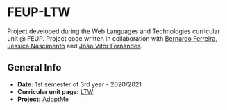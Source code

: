 # FEUP-LTW

Project developed during the Web Languages and Technologies curricular unit @ FEUP. 
Project code written in collaboration with [Bernardo Ferreira](https://github.com/BernardoFerreira00), [Jéssica Nascimento](https://github.com/jessymireie) and [João Vítor Fernandes](https://github.com/JViii).

## General Info

- **Date:** 1st semester of 3rd year - 2020/2021
- **Curricular unit page:** [LTW](https://sigarra.up.pt/feup/pt/ucurr_geral.ficha_uc_view?pv_ocorrencia_id=459485)
- **Project:** [AdoptMe](https://github.com/catarina03/FEUP-LTW-AdoptMe)
